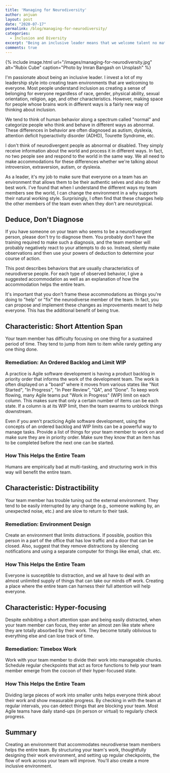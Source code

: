 ```yaml
---
title: 'Managing for Neurodiversity'
author: anjuan
layout: post
date: "2020-07-17"
permalink: /blog/managing-for-neurodiversity/
categories:
  - Inclusion and Diversity
excerpt: "Being an inclusive leader means that we welcome talent no matter how it's packaged. That includes people whose brains work in different ways."
comments: true
---
```


{% include image.html url="/images/managing-for-neurodiversity.jpg" alt="Rubix Cube" caption="Photo by Imran Bangash on Unsplash" %}

I'm passionate about being an inclusive leader. I invest a lot of my leadership style into creating team environments that are welcoming to everyone. Most people understand inclusion as creating a sense of belonging for everyone regardless of race, gender, physical ability, sexual orientation, religion, age, and other characteristics. However, making space for people whose brains work in different ways is a fairly new way of thinking about inclusion.

We tend to think of human behavior along a spectrum called "normal" and categorize people who think and behave in different ways as abnormal. These differences in behavior are often diagnosed as autism, dyslexia, attention deficit hyperactivity disorder (ADHD), Tourette Syndrome, etc.

I don't think of neurodivergent people as abnormal or disabled. They simply receive information about the world and process it in different ways. In fact, no two people see and respond to the world in the same way. We all need to make accommodations for these differences whether we're talking about introversion, extraversion, autism, or dyslexia.

As a leader, it's my job to make sure that everyone on a team has an environment that allows them to be their authentic selves and also do their best work. I've found that when I understand the different ways my team members see the world, I can change the environment in a why supports their natural working style. Surprisingly, I often find that these changes help the other members of the team even when they don't are neurotypical.

## Deduce, Don't Diagnose

If you have someone on your team who seems to be a neurodivergent person, please don't try to diagnose them. You probably don't have the training required to make such a diagnosis, and the team member will probably negatively react to your attempts to do so. Instead, silently make observations and then use your powers of deduction to determine your course of action.

This post describes behaviors that are usually characteristics of neurodiverse people. For each type of observed behavior, I give a suggested accommodation as well as an explanation of how the accommodation helps the entire team.

It's important that you don't frame these accommodations as things you're doing to "help" or "fix" the neurodiverse member of the team. In fact, you can propose and implement these changes as improvements meant to help everyone. This has the additional benefit of being true.

## Characteristic: Short Attention Span

Your team member has difficulty focusing on one thing for a sustained period of time. They tend to jump from item to item while rarely getting any one thing done.

### Remediation: An Ordered Backlog and Limit WIP

A practice is Agile software development is having a product backlog in priority order that informs the work of the development team. The work is often displayed on a "board" where it moves from various states like "Not Started", "In Progress", "In Peer Review", "QA", and "Done". To keep work flowing, many Agile teams put "Work in Progress" (WIP) limit on each column. This makes sure that only a certain number of items can be each state. If a column is at its WIP limit, then the team swarms to unblock things downstream.

Even if you aren't practicing Agile software development, using the concepts of an ordered backlog and WIP limits can be a powerful way to manage tasks. Provide a list of things for your team member to work on and make sure they are in priority order. Make sure they know that an item has to be completed before the next one can be started.

### How This Helps the Entire Team

Humans are empirically bad at multi-tasking, and structuring work in this way will benefit the entire team.

## Characteristic: Distractibility

Your team member has trouble tuning out the external environment. They tend to be easily interrupted by any change (e.g., someone walking by, an unexpected noise, etc.) and are slow to return to their task.

### Remediation: Environment Design

Create an environment that limits distractions. If possible, position this person in a part of the office that has low traffic and a door that can be closed. Also, suggest that they remove distractions by silencing notifications and using a separate computer for things like email, chat. etc.

### How This Helps the Entire Team

Everyone is susceptible to distraction, and we all have to deal with an almost unlimited supply of things that can take our minds off work. Creating a place where the entire team can harness their full attention will help everyone.

## Characteristic: Hyper-focusing

Despite exhibiting a short attention span and being easily distracted, when your team member can focus, they enter an almost zen like state where they are totally absorbed by their work. They become totally oblivious to everything else and can lose track of time.

### Remediation: Timebox Work

Work with your team member to divide their work into manageable chunks. Schedule regular checkpoints that act as force functions to help your team member emerge from the cocoon of their hyper-focused state.

### How This Helps the Entire Team

Dividing large pieces of work into smaller units helps everyone think about their work and show measurable progress. By checking in with the team at regular intervals, you can detect things that are blocking your team. Most Agile teams have daily stand-ups (in person or virtual) to regularly check progress.

## Summary

Creating an environment that accommodates neurodiverse team members helps the entire team. By structuring your team's work, thoughtfully designing their work environment, and setting up regular checkpoints, the flow of work across your team will improve. You'll also create a more inclusive environment.